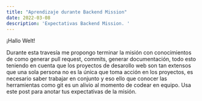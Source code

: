 ```yaml
---
title: "Aprendizaje durante Backend Mission"
date: 2022-03-08
description: 'Expectativas Backend Mission. '
---
```

¡Hallo Welt!

Durante esta travesía me propongo terminar la misión con conocimientos de como generar pull request, commits, generar documentación, todo esto teniendo en cuenta que los proyectos de desarollo web son tan extensos que una sola persona no es la única que toma acción en los proyectos, es necesario saber trabajar en conjunto y eso ello que conocer las herramientas como git es un alivio al momento de codear en equipo.
Usa este post para anotar tus expectativas de la misión.
